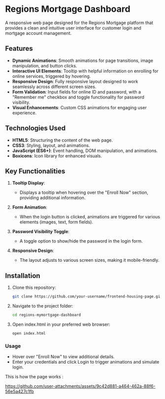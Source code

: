 # Regions Mortgage Dashboard

A responsive web page designed for the Regions Mortgage platform that provides a clean and intuitive user interface for customer login and mortgage account management.

## Features

- **Dynamic Animations**: Smooth animations for page transitions, image manipulation, and button clicks.
- **Interactive UI Elements**: Tooltip with helpful information on enrolling for online services, triggered by hovering.
- **Responsive Design**: Fully responsive layout designed to work seamlessly across different screen sizes.
- **Form Validation**: Input fields for online ID and password, with a "Remember me" checkbox and toggle functionality for password visibility.
- **Visual Enhancements**: Custom CSS animations for engaging user experience.

## Technologies Used

- **HTML5**: Structuring the content of the web page.
- **CSS3**: Styling, layout, and animations.
- **JavaScript (ES6+)**: Event handling, DOM manipulation, and animations.
- **Boxicons**: Icon library for enhanced visuals.

## Key Functionalities

1. **Tooltip Display**: 
   - Displays a tooltip when hovering over the "Enroll Now" section, providing additional information.
   
2. **Form Animation**:
   - When the login button is clicked, animations are triggered for various elements (images, text, form fields).
   
3. **Password Visibility Toggle**:
   - A toggle option to show/hide the password in the login form.

4. **Responsive Design**:
   - The layout adjusts to various screen sizes, making it mobile-friendly.

## Installation

1. Clone this repository:
   ```bash
   git clone https://github.com/your-username/frontend-housing-page.git

2. Navigate to the project folder:
   ```bash
   cd regions-mymortgage-dashboard

3. Open index.html in your preferred web browser:
   ```bash
   open index.html

### Usage
- Hover over "Enroll Now" to view additional details.
- Enter your credentials and click Login to trigger animations and simulate login.

This is how the page works :

https://github.com/user-attachments/assets/9c42d881-a464-462a-88f6-56e5a427c1fb
